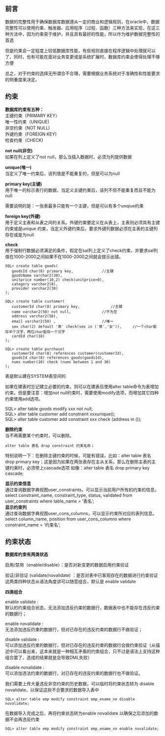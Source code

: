   ## 前言

 数据的完整性用于确保数据库数据遵从一定的商业和逻辑规则，在oracle中，数据完整性可以使用约束、触发器、应用程序（过程、函数）三种方法来实现，在这三种方法中，因为约束易于维护，并且具有最好的性能，所以作为维护数据完整性的首选

 但是约束会一定程度上较低数据库性能，有些规则直接在程序逻辑中处理就可以了，同时，也有可能在面对业务变更或是系统扩展时，数据库约束会使得处理不够方便

 总之，对于约束的选择无所谓合不合理，需要根据业务系统对于准确性和性能要求的侧重度来决定。

 
## 约束

 **数据库约束有五种：**   
 主键约束（PRIMARY KEY）   
 唯一性约束（UNIQUE)   
 非空约束（NOT NULL)   
 外键约束（FOREIGN KEY)   
 检查约束（CHECK)

 **not null(非空)**   
 如果在列上定义了not null，那么当插入数据时，必须为列提供数据

 **unique(唯一)**   
 当定义了唯一约束后，该列值是不能重复的，但是可以为null

 **primary key(主键)**   
 用于唯一的标示表行的数据，当定义主键约束后，该列不但不能重复而且不能为null

 需要说明的是：一张表最多只能有一个主键，但是可以有多个unqiue约束

 **foreign key(外键)**   
 用于定义主表和从表之间的关系。外键约束要定义在从表上，主表则必须具有主键约束或是unique 约束，当定义外键约束后，要求外键列数据必须在主表的主键列存在或是为null

 **check**   
 用于强制行数据必须满足的条件，假定在sal列上定义了check约束，并要求sal列值在1000-2000之间如果不在1000-2000之间就会提示出错。

 
```
SQL> create table goods(
   goodsId char(8) primary key,             //主键
   goodsName varchar2(30),
   unitprice number(10,2) check(unitprice>0),
   category varchar2(8),
   provider varchar2(30)
);
```
 
```
SQL> create table customer( 
   customerId char(8) primary key,              //主键
   name varchar2(50) not null,              //不为空
   address varchar2(50),
   email varchar2(50) ,                     //唯一
   sex char(2) default '男' check(sex in ('男','女')),     //一个char能存半个汉字，两位char能存一个汉字
   cardId char(18)
);
```
 
```
SQL> create table purchase( 
   customerId char(8) references customer(customerId),
   goodsId char(8) references goods(goodsId),
   nums number(10) check (nums between 1 and 30)
);
```
 表是默认建在SYSTEM表空间的

 如果在建表时忘记建立必要的约束，则可以在建表后使用alter table命令为表增加约束。但是要注意：增加not null约束时，需要使用modify选项，而增加其它四种约束使用add选项。

 SQL> alter table goods modify xxx not null;   
 SQL> alter table customer add constraint xxxunique();   
 SQL> alter table customer add constraint xxx check (address in ());

 **删除约束**   
 当不再需要某个约束时，可以删除。

 
```
alter table 表名 drop constraint 约束名称；
```
 特别说明一下：在删除主键约束的时候，可能有错误，比如：alter table 表名 drop primary key；这是因为如果在两张表存在主从关系，那么在删除主表的主键约束时，必须带上cascade选项 如像：alter table 表名 drop primary key cascade;

 **显示约束信息**   
 通过查询数据字典视图user_constraints，可以显示当前用户所有的约束的信息。   
 select constraint_name, constraint_type, status, validated from user_constraints where table_name = ‘表名’;   
 **显示约束列**   
 通过查询数据字典视图user_cons_columns，可以显示约束所对应的表列信息。   
 select column_name, position from user_cons_columns where constraint_name = ‘约束名’;

 
## 约束状态

 **数据库约束有两类状态**

 启用/禁用（enable/disable）：是否对新变更的数据启用约束验证

 验证/非验证 (validate/novalidate) ：是否对表中已客观存在的数据进行约束验证这两类四种状态从语法角度讲可以随意组合，默认是 enable validate

 **四类组合**

 enable validate :   
 默认的约束组合状态，无法添加违反约束的数据行，数据表中也不能存在违反约束的数据行；

 enable novalidate :   
 无法添加违反约束的数据行，但对已存在的违反约束的数据行不做验证；

 disable validate :   
 可以添加违反约束的数据行，但对已存在的违反约束的数据行会做约束验证（从描述中可以看出来，这本来就是一种相互矛盾的约束组合，只不过是语法上支持这种组合罢了，造成的结果就是会导致DML失败）

 disable novalidate :   
 可以添加违法约束的数据行，对已存在的违反约束的数据行也不做验证。

 我们需要上传大量违反非空约束的历史数据，可以临时将约束状态转为 disable novalidate，以保证这些不合要求的数据导入表中

 
```
SQL> alter table emp modify constraint emp_ename_nn disable novalidate;
```
 在数据导入完成之后，再将约束状态转为enable novalidate 以确保之后添加的数据不会再违反约束

 
```
SQL> alter table emp modify constraint emp_ename_nn enable novalidate;
```
   
  